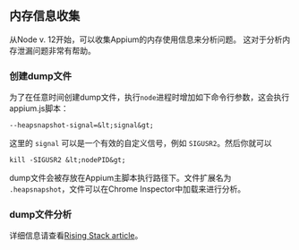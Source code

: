 ## 内存信息收集

从Node v. 12开始，可以收集Appium的内存使用信息来分析问题。 这对于分析内存泄漏问题非常有帮助。


### 创建dump文件

为了在任意时间创建dump文件，执行`node`进程时增加如下命令行参数，这会执行appium.js脚本：

```
--heapsnapshot-signal=&lt;signal&gt;
```

这里的 `signal` 可以是一个有效的自定义信号，例如 `SIGUSR2`。然后你就可以

```
kill -SIGUSR2 &lt;nodePID&gt;
```

dump文件会被存放在Appium主脚本执行路径下。文件扩展名为 `.heapsnapshot`，文件可以在Chrome Inspector中加载来进行分析。 

### dump文件分析

详细信息请查看[Rising Stack article](https://blog.risingstack.com/finding-a-memory-leak-in-node-js/)。

